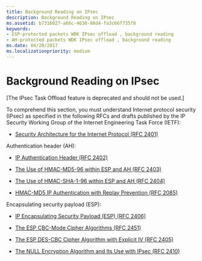 ```yaml
---
title: Background Reading on IPsec
description: Background Reading on IPsec
ms.assetid: b7316027-a66c-4630-88d4-fa3c66f735f8
keywords:
- ESP-protected packets WDK IPsec offload , background reading
- AH-protected packets WDK IPsec offload , background reading
ms.date: 04/20/2017
ms.localizationpriority: medium
---
```


# Background Reading on IPsec

\[The IPsec Task Offload feature is deprecated and should not be used.\]




To comprehend this section, you must understand Internet protocol security (IPsec) as specified in the following RFCs and drafts published by the IP Security Working Group of the Internet Engineering Task Force (IETF):

-   [Security Architecture for the Internet Protocol (RFC 2401)](http://go.microsoft.com/fwlink/p/?linkid=9845)

Authentication header (AH):

-   [IP Authentication Header (RFC 2402)](http://go.microsoft.com/fwlink/p/?linkid=9847)

-   [The Use of HMAC-MD5-96 within ESP and AH (RFC 2403)](http://go.microsoft.com/fwlink/p/?linkid=9849)

-   [The Use of HMAC-SHA-1-96 within ESP and AH (RFC 2404)](http://go.microsoft.com/fwlink/p/?linkid=9998)

-   [HMAC-MD5 IP Authentication with Replay Prevention (RFC 2085)](http://go.microsoft.com/fwlink/p/?linkid=9850)

Encapsulating security payload (ESP):

-   [IP Encapsulating Security Payload (ESP) (RFC 2406)](http://go.microsoft.com/fwlink/p/?linkid=9851)

-   [The ESP CBC-Mode Cipher Algorithms (RFC 2451)](http://go.microsoft.com/fwlink/p/?linkid=9853)

-   [The ESP DES-CBC Cipher Algorithm with Explicit IV (RFC 2405)](http://go.microsoft.com/fwlink/p/?linkid=9854)

-   [The NULL Encryption Algorithm and Its Use with IPsec (RFC 2410)](http://go.microsoft.com/fwlink/p/?linkid=9855)

 

 





